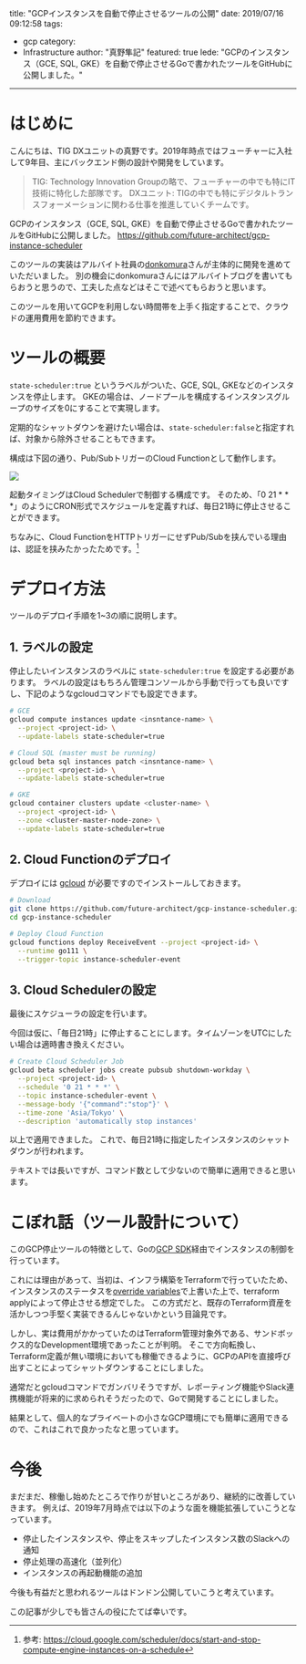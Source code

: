 title: "GCPインスタンスを自動で停止させるツールの公開"
date: 2019/07/16 09:12:58
tags:
  - gcp
category:
  - Infrastructure
author: "真野隼記"
featured: true
lede: "GCPのインスタンス（GCE, SQL, GKE）を自動で停止させるGoで書かれたツールをGitHubに公開しました。"
---
# はじめに

こんにちは、TIG DXユニットの真野です。2019年時点ではフューチャーに入社して9年目、主にバックエンド側の設計や開発をしています。

> TIG: Technology Innovation Groupの略で、フューチャーの中でも特にIT技術に特化した部隊です。
> DXユニット: TIGの中でも特にデジタルトランスフォーメーションに関わる仕事を推進していくチームです。

GCPのインスタンス（GCE, SQL, GKE）を自動で停止させるGoで書かれたツールをGitHubに公開しました。
https://github.com/future-architect/gcp-instance-scheduler

このツールの実装はアルバイト社員の[donkomura](https://qiita.com/donkomura)さんが主体的に開発を進めていただいました。
別の機会にdonkomuraさんにはアルバイトブログを書いてもらおうと思うので、工夫した点などはそこで述べてもらおうと思います。

このツールを用いてGCPを利用しない時間帯を上手く指定することで、クラウドの運用費用を節約できます。


# ツールの概要

`state-scheduler:true` というラベルがついた、GCE, SQL, GKEなどのインスタンスを停止します。
GKEの場合は、ノードプールを構成するインスタンスグループのサイズを0にすることで実現します。

定期的なシャットダウンを避けたい場合は、`state-scheduler:false`と指定すれば、対象から除外させることもできます。

構成は下図の通り、Pub/SubトリガーのCloud Functionとして動作します。

<img src="/images/20190713/photo_20190713_01.png">

起動タイミングはCloud Schedulerで制御する構成です。
そのため、「0 21 * * *」のようにCRON形式でスケジュールを定義すれば、毎日21時に停止させることができます。

ちなみに、Cloud FunctionをHTTPトリガーにせずPub/Subを挟んでいる理由は、認証を挟みたかったためです。[^1]

[^1]: 参考: https://cloud.google.com/scheduler/docs/start-and-stop-compute-engine-instances-on-a-schedule


# デプロイ方法

ツールのデプロイ手順を1~3の順に説明します。


## 1. ラベルの設定

停止したいインスタンスのラベルに `state-scheduler:true` を設定する必要があります。
ラベルの設定はもちろん管理コンソールから手動で行っても良いですし、下記のようなgcloudコマンドでも設定できます。

```sh
# GCE
gcloud compute instances update <insntance-name> \
  --project <project-id> \
  --update-labels state-scheduler=true

# Cloud SQL (master must be running)
gcloud beta sql instances patch <insntance-name> \
  --project <project-id> \
  --update-labels state-scheduler=true

# GKE
gcloud container clusters update <cluster-name> \
  --project <project-id> \
  --zone <cluster-master-node-zone> \
  --update-labels state-scheduler=true
```


## 2. Cloud Functionのデプロイ

デプロイには [gcloud](https://cloud.google.com/sdk/gcloud/) が必要ですのでインストールしておきます。

```sh
# Download
git clone https://github.com/future-architect/gcp-instance-scheduler.git
cd gcp-instance-scheduler

# Deploy Cloud Function
gcloud functions deploy ReceiveEvent --project <project-id> \
  --runtime go111 \
  --trigger-topic instance-scheduler-event
```

## 3. Cloud Schedulerの設定

最後にスケジューラの設定を行います。

今回は仮に、「毎日21時」に停止することにします。タイムゾーンをUTCにしたい場合は適時書き換えください。

```sh
# Create Cloud Scheduler Job
gcloud beta scheduler jobs create pubsub shutdown-workday \
  --project <project-id> \
  --schedule '0 21 * * *' \
  --topic instance-scheduler-event \
  --message-body '{"command":"stop"}' \
  --time-zone 'Asia/Tokyo' \
  --description 'automatically stop instances'
```

以上で適用できました。
これで、毎日21時に指定したインスタンスのシャットダウンが行われます。

テキストでは長いですが、コマンド数として少ないので簡単に適用できると思います。


# こぼれ話（ツール設計について）

このGCP停止ツールの特徴として、Goの[GCP SDK](https://godoc.org/cloud.google.com/go)経由でインスタンスの制御を行っています。

これには理由があって、当初は、インフラ構築をTerraformで行っていたため、インスタンスのステータスを[override variables](https://www.terraform.io/docs/configuration/override.html)で上書いた上で、terraform applyによって停止させる想定でした。
この方式だと、既存のTerraform資産を活かしつつ手堅く実装できるんじゃないかという目論見です。

しかし、実は費用がかかっていたのはTerraform管理対象外である、サンドボックス的なDevelopment環境であったことが判明。
そこで方向転換し、Terraform定義が無い環境においても稼働できるように、GCPのAPIを直接呼び出すことによってシャットダウンすることにしました。

通常だとgcloudコマンドでガンバリそうですが、レポーティング機能やSlack連携機能が将来的に求められそうだったので、Goで開発することにしました。

結果として、個人的なプライベートの小さなGCP環境にでも簡単に適用できるので、これはこれで良かったなと思っています。


# 今後

まだまだ、稼働し始めたところで作りが甘いところがあり、継続的に改善していきます。
例えば、2019年7月時点では以下のような面を機能拡張していこうとなっています。

* 停止したインスタンスや、停止をスキップしたインスタンス数のSlackへの通知
* 停止処理の高速化（並列化）
* インスタンスの再起動機能の追加

今後も有益だと思われるツールはドンドン公開していこうと考えています。

この記事が少しでも皆さんの役にたてば幸いです。




